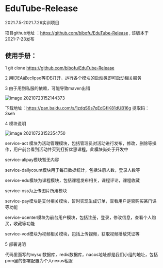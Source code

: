 # EduTube-Release
2021.7.5-2021.7.26实训项目



项目github地址 ：https://github.com/bibofu/EduTube-Release , 该版本于2021-7-23发布





## 使用手册：

1 git clone https://github.com/bibofu/EduTube-Release

2 用IDEA或eclipse等IDE打开，运行各个模块的启动类即可启动相关服务

3  由于用到私服的依赖，可能导致maven出错

![image 20210723152144373](https://z3.ax1x.com/2021/07/23/WsMRBj.png)

下载地址：https://pan.baidu.com/s/1zdqS9s7qEdGflK81dUB16g  提取码：3seh 



4  模块说明

![image 20210723152354750](https://z3.ax1x.com/2021/07/23/WsM2uQ.png)

service-act 模块为活动管理模块，包括管理员对活动进行发布，修改，删除等操作，用户前台看到活动并买到打折优惠课程，此模块尚处于开发中

service-alipay模块暂无内容

service-dailycount模块用于每日数据统计，包括注册人数，登录人数等

service-edu模块为课程模块，包括课程发布相关，课程评论，课程收藏

service-oss为上传图片所用模块

service-pay模块是支付相关模块，暂时实现生成订单，查看用户是否购买某门课等功能

service-ucenter模块为前台用户模块，包括注册，登录，修改信息，查看个人购买，收藏等功能

service-vod模块为视频相关模块，包括上传视频，获取视频播放凭证等



5  部署说明

代码里面写的mysql数据库，redis数据库，nacos地址都是我们小组的地址，包括pom里的部署配置为个人nexus私服
